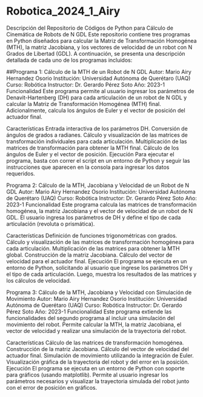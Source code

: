 # Robotica_2024_1_Airy

Descripción del Repositorio de Códigos de Python para Cálculo de Cinemática de Robots de N GDL
Este repositorio contiene tres programas en Python diseñados para calcular la Matriz de Transformación Homogénea (MTH), la matriz Jacobiana, y los vectores de velocidad de un robot con N Grados de Libertad (GDL). A continuación, se presenta una descripción detallada de cada uno de los programas incluidos:

##Programa 1: Cálculo de la MTH de un Robot de N GDL
Autor: Mario Airy Hernandez Osorio
Institución: Universidad Autónoma de Querétaro (UAQ)
Curso: Robótica
Instructor: Dr. Gerardo Pérez Soto
Año: 2023-1
Funcionalidad
Este programa permite al usuario ingresar los parámetros de Denavit-Hartenberg (DH) para cada articulación de un robot de N GDL y calcular la Matriz de Transformación Homogénea (MTH) final. Adicionalmente, calcula los ángulos de Euler y el vector de posición del actuador final.

Características
Entrada interactiva de los parámetros DH.
Conversión de ángulos de grados a radianes.
Cálculo y visualización de las matrices de transformación individuales para cada articulación.
Multiplicación de las matrices de transformación para obtener la MTH final.
Cálculo de los ángulos de Euler y el vector de posición.
Ejecución
Para ejecutar el programa, basta con correr el script en un entorno de Python y seguir las instrucciones que aparecen en la consola para ingresar los datos requeridos.

Programa 2: Cálculo de la MTH, Jacobiana y Velocidad de un Robot de N GDL
Autor: Mario Airy Hernandez Osorio
Institución: Universidad Autónoma de Querétaro (UAQ)
Curso: Robótica
Instructor: Dr. Gerardo Pérez Soto
Año: 2023-1
Funcionalidad
Este programa calcula las matrices de transformación homogénea, la matriz Jacobiana y el vector de velocidad de un robot de N GDL. El usuario ingresa los parámetros de DH y define el tipo de cada articulación (revoluta o prismática).

Características
Definición de funciones trigonométricas con grados.
Cálculo y visualización de las matrices de transformación homogénea para cada articulación.
Multiplicación de las matrices para obtener la MTH global.
Construcción de la matriz Jacobiana.
Cálculo del vector de velocidad para el actuador final.
Ejecución
El programa se ejecuta en un entorno de Python, solicitando al usuario que ingrese los parámetros DH y el tipo de cada articulación. Luego, muestra los resultados de las matrices y los cálculos de velocidad.

Programa 3: Cálculo de la MTH, Jacobiana y Velocidad con Simulación de Movimiento
Autor: Mario Airy Hernandez Osorio
Institución: Universidad Autónoma de Querétaro (UAQ)
Curso: Robótica
Instructor: Dr. Gerardo Pérez Soto
Año: 2023-1
Funcionalidad
Este programa extiende las funcionalidades del segundo programa al incluir una simulación del movimiento del robot. Permite calcular la MTH, la matriz Jacobiana, el vector de velocidad y realizar una simulación de la trayectoria del robot.

Características
Cálculo de las matrices de transformación homogénea.
Construcción de la matriz Jacobiana.
Cálculo del vector de velocidad del actuador final.
Simulación de movimiento utilizando la integración de Euler.
Visualización gráfica de la trayectoria del robot y del error en la posición.
Ejecución
El programa se ejecuta en un entorno de Python con soporte para gráficos (usando matplotlib). Permite al usuario ingresar los parámetros necesarios y visualizar la trayectoria simulada del robot junto con el error de posición en gráficos.
